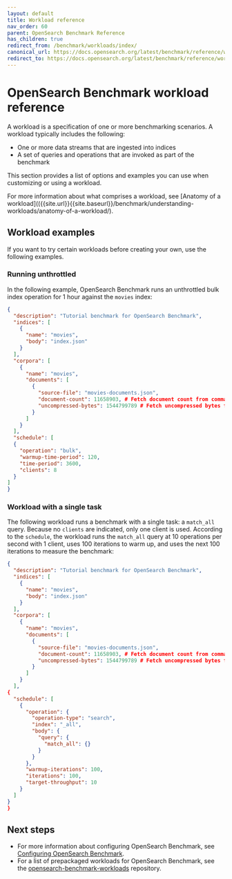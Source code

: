 ```yaml
---
layout: default
title: Workload reference
nav_order: 60
parent: OpenSearch Benchmark Reference
has_children: true
redirect_from: /benchmark/workloads/index/
canonical_url: https://docs.opensearch.org/latest/benchmark/reference/workloads/index/
redirect_to: https://docs.opensearch.org/latest/benchmark/reference/workloads/index/
---
```


# OpenSearch Benchmark workload reference

A workload is a specification of one or more benchmarking scenarios. A workload typically includes the following:

- One or more data streams that are ingested into indices
- A set of queries and operations that are invoked as part of the benchmark

This section provides a list of options and examples you can use when customizing or using a workload.

For more information about what comprises a workload, see [Anatomy of a workload](({{site.url}}{{site.baseurl}}/benchmark/understanding-workloads/anatomy-of-a-workload/). 


## Workload examples

If you want to try certain workloads before creating your own, use the following examples.

### Running unthrottled

In the following example, OpenSearch Benchmark runs an unthrottled bulk index operation for 1 hour against the `movies` index:

```json
{
  "description": "Tutorial benchmark for OpenSearch Benchmark",
  "indices": [
    {
      "name": "movies",
      "body": "index.json"
    }
  ],
  "corpora": [
    {
      "name": "movies",
      "documents": [
        {
          "source-file": "movies-documents.json",
          "document-count": 11658903, # Fetch document count from command line
          "uncompressed-bytes": 1544799789 # Fetch uncompressed bytes from command line
        }
      ]
    }
  ],
  "schedule": [
  {
    "operation": "bulk",
    "warmup-time-period": 120,
    "time-period": 3600,
    "clients": 8
  }
]
}
```

### Workload with a single task

The following workload runs a benchmark with a single task: a `match_all` query. Because no `clients` are indicated, only one client is used. According to the `schedule`, the workload runs the `match_all` query at 10 operations per second with 1 client, uses 100 iterations to warm up, and uses the next 100 iterations to measure the benchmark:

```json
{
  "description": "Tutorial benchmark for OpenSearch Benchmark",
  "indices": [
    {
      "name": "movies",
      "body": "index.json"
    }
  ],
  "corpora": [
    {
      "name": "movies",
      "documents": [
        {
          "source-file": "movies-documents.json",
          "document-count": 11658903, # Fetch document count from command line
          "uncompressed-bytes": 1544799789 # Fetch uncompressed bytes from command line
        }
      ]
    }
  ],
{
  "schedule": [
    {
      "operation": {
        "operation-type": "search",
        "index": "_all",
        "body": {
          "query": {
            "match_all": {}
          }
        }
      },
      "warmup-iterations": 100,
      "iterations": 100,
      "target-throughput": 10
    }
  ]
}
}
```

## Next steps

- For more information about configuring OpenSearch Benchmark, see [Configuring OpenSearch Benchmark]({{site.url}}{{site.baseurl}}/benchmark/configuring-benchmark/). 
- For a list of prepackaged workloads for OpenSearch Benchmark, see the [opensearch-benchmark-workloads](https://github.com/opensearch-project/opensearch-benchmark-workloads) repository. 
